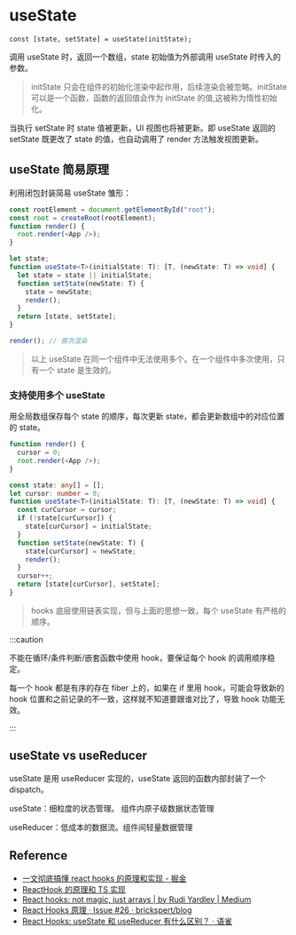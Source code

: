 # useState

`const [state, setState] = useState(initState);`

调用 useState 时，返回一个数组，state 初始值为外部调用 useState 时传入的参数。

> initState 只会在组件的初始化渲染中起作用，后续渲染会被忽略。initState 可以是一个函数，函数的返回值会作为 initState 的值,这被称为惰性初始化。

当执行 setState 时 state 值被更新，UI 视图也将被更新。即 useState 返回的 setState 既更改了 state 的值，也自动调用了 render 方法触发视图更新。

## useState 简易原理

利用闭包封装简易 useState 雏形：

```ts
const rootElement = document.getElementById("root");
const root = createRoot(rootElement);
function render() {
  root.render(<App />);
}

let state;
function useState<T>(initialState: T): [T, (newState: T) => void] {
  let state = state || initialState;
  function setState(newState: T) {
    state = newState;
    render();
  }
  return [state, setState];
}

render(); // 首次渲染
```

> 以上 useState 在同一个组件中无法使用多个。在一个组件中多次使用，只有一个 state 是生效的。

### 支持使用多个 useState

用全局数组保存每个 state 的顺序，每次更新 state，都会更新数组中的对应位置的 state。

```ts
function render() {
  cursor = 0;
  root.render(<App />);
}

const state: any[] = [];
let cursor: number = 0;
function useState<T>(initialState: T): [T, (newState: T) => void] {
  const curCursor = cursor;
  if (!state[curCursor]) {
    state[curCursor] = initialState;
  }
  function setState(newState: T) {
    state[curCursor] = newState;
    render();
  }
  cursor++;
  return [state[curCursor], setState];
}
```

> hooks 底层使用链表实现，但与上面的思想一致，每个 useState 有严格的顺序。

:::caution

不能在循环/条件判断/嵌套函数中使用 hook，要保证每个 hook 的调用顺序稳定。

每一个 hook 都是有序的存在 fiber 上的，如果在 if 里用 hook，可能会导致新的 hook 位置和之前记录的不一致，这样就不知道要跟谁对比了，导致 hook 功能无效。

:::

## useState vs useReducer

useState 是用 useReducer 实现的，useState 返回的函数内部封装了一个 dispatch。

useState：细粒度的状态管理。 组件内原子级数据状态管理

useReducer：低成本的数据流。组件间轻量数据管理

## Reference

- [一文彻底搞懂 react hooks 的原理和实现 - 掘金](https://juejin.cn/post/6844903975838285838?share_token=d898bae0-23c6-4467-80f6-b41a345732d2#heading-1)
- [ReactHook 的原理和 TS 实现](https://gist.github.com/dongyuanxin/4281ee21eafdc0197d6ddea27bfbdbfd)
- [React hooks: not magic, just arrays | by Rudi Yardley | Medium](https://medium.com/@ryardley/react-hooks-not-magic-just-arrays-cd4f1857236e)
- [React Hooks 原理 · Issue #26 · brickspert/blog](https://github.com/brickspert/blog/issues/26)
- [React Hooks: useState 和 useReducer 有什么区别？ · 语雀](https://www.yuque.com/lxylona/note/knwwpt)
